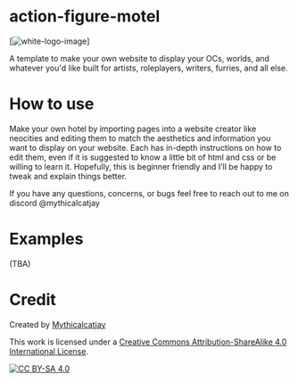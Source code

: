# action-figure-motel
[![white-logo-image][logo-image]]

A template to make your own website to display your OCs, worlds, and whatever you'd like built for artists, roleplayers, writers, furries, and all else. 

# How to use
Make your own hotel by importing pages into a website creator like neocities and editing them to match the aesthetics and information you want to display on your website. Each has in-depth instructions on how to edit them, even if it is suggested to know a little bit of html and css or be willing to learn it. Hopefully, this is beginner friendly and I'll be happy to tweak and explain things better. 

If you have any questions, concerns, or bugs feel free to reach out to me on discord @mythicalcatjay

# Examples
(TBA)

# Credit

Created by [Mythicalcatjay][mythicalcatjay]

This work is licensed under a
[Creative Commons Attribution-ShareAlike 4.0 International License][cc-by-sa].

[![CC BY-SA 4.0][cc-by-sa-image]][cc-by-sa]

[mythicalcatjay]: https://mythicalcatjay.neocities.org/
[cc-by-sa]: http://creativecommons.org/licenses/by-sa/4.0/
[cc-by-sa-image]: https://licensebuttons.net/l/by-sa/4.0/88x31.png
[logo-image]:https://mythicalcatjay.neocities.org/logo.png
[white-logo-image]:https://mythicalcatjay.neocities.org/Action%20Figure%20Motel%20White.png
